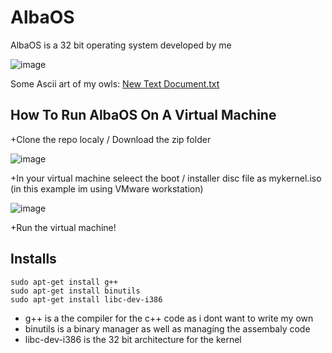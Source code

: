 # AlbaOS #
AlbaOS is a 32 bit operating system developed by me

![image](https://github.com/CamH04/AlbaOS/assets/104907445/0342bfcb-fbdf-4e46-b6c0-f127e1655e38)



Some Ascii art of my owls: 
[New Text Document.txt](https://github.com/CamH04/AlbaOS/files/13266996/New.Text.Document.txt)


## How To Run AlbaOS On A Virtual Machine

+Clone the repo localy / Download the zip folder

![image](https://github.com/CamH04/AlbaOS/assets/104907445/d822d2a2-9967-41ca-aab4-98f97f8d42ce)

+In your virtual machine seleect the boot / installer disc file as mykernel.iso (in this example im using VMware workstation)

![image](https://github.com/CamH04/AlbaOS/assets/104907445/7ff1f85a-9976-4c50-8719-8a6796b16018)

+Run the virtual machine!


## Installs

```
sudo apt-get install g++
sudo apt-get install binutils
sudo apt-get install libc-dev-i386

```

+ g++ is a the compiler for the c++ code as i dont want to write my own
+ binutils is a binary manager as well as managing the assembaly code
+ libc-dev-i386 is the 32 bit architecture for the kernel
